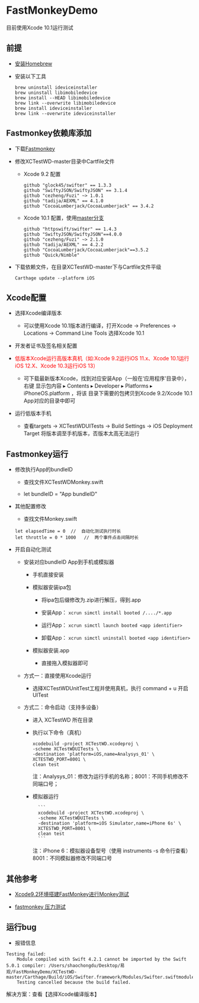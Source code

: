 # FastMonkeyDemo
目前使用Xcode 10.1运行测试


## 前提

* [安装Homebrew](https://www.jianshu.com/p/de6f1d2d37bf)

* 安装以下工具

	```
	brew uninstall ideviceinstaller
	brew uninstall libimobiledevice
	brew install --HEAD libimobiledevice
	brew link --overwrite libimobiledevice
	brew install ideviceinstaller
	brew link --overwrite ideviceinstaller	
	```

## Fastmonkey依赖库添加

* 下载[Fastmonkey](https://github.com/zhangzhao4444/Fastmonkey)

* 修改XCTestWD-master目录中Cartfile文件 

	* Xcode 9.2 配置

		```
		github "glock45/swifter" == 1.3.3
		github "SwiftyJSON/SwiftyJSON" == 3.1.4
		github "cezheng/Fuzi" ~> 1.0.1
		github "tadija/AEXML" == 4.1.0
		github "CocoaLumberjack/CocoaLumberjack" == 3.4.2
		```


	* Xcode 10.1 配置，使用[master分支](https://github.com/zhangzhao4444/Fastmonkey/tree/master/XCTestWD-master)

		```
		github "httpswift/swifter" == 1.4.3
		github "SwiftyJSON/SwiftyJSON"==4.0.0
		github "cezheng/Fuzi" ~> 2.1.0
		github "tadija/AEXML" == 4.2.2
		github "CocoaLumberjack/CocoaLumberjack"==3.5.2
		github "Quick/Nimble"
		```


* 下载依赖文件，在目录XCTestWD-master下与Cartfile文件平级
 
	`Carthage update --platform iOS`


## Xcode配置

* 选择Xcode编译版本

	* 可以使用Xcode 10.1版本进行编译，打开Xcode -> Preferences -> Locations -> Command Line Tools 选择Xcode 10.1

* 开发者证书及签名相关配置

* <font color=red>低版本Xcode运行高版本真机（如:Xcode 9.2运行iOS 11.x、Xcode 10.1运行iOS 12.X、Xcode 10.3运行iOS 13）</font>

	* 可下载最新版本Xcode，找到对应安装App（一般在‘应用程序’目录中），右键 显示包内容 ▸ ⁨Contents⁩ ▸ ⁨Developer⁩ ▸ ⁨Platforms⁩ ▸ ⁨iPhoneOS.platform⁩ ，将该		目录下需要的包拷贝到Xcode 9.2/Xcode 10.1 App对应的目录中即可
	
* 运行低版本手机

	* 查看targets -> XCTestWDUITests -> Build Settings -> iOS Deployment Target 将版本调至手机版本，否版本太高无法运行


## Fastmonkey运行

* 修改执行App的bundleID

	* 查找文件XCTestWDMonkey.swift
	
	* let bundleID = "App bundleID"


* 其他配置修改

	* 查找文件Monkey.swift

	```
	let elapsedTime = 0  //  自动化测试执行时长
	let throttle = 0 * 1000   //  两个事件点击间隔时长
	```


* 开启自动化测试

    * 安装对应bundleID App到手机或模拟器

        * 手机直接安装
        
        * 模拟器安装ipa包
        			
    		* 将ipa包后缀修改为.zip进行解压，得到.app
        
    		* 安装App： `xcrun simctl install booted /..../*.app`
        
    		* 运行App： `xcrun simctl launch booted <app identifier>`
    		
    		* 卸载App： `xcrun simctl uninstall booted <app identifier>` 
    
    	* 模拟器安装.app
    
        	* 直接拖入模拟器即可
    
    * 方式一：直接使用Xcode运行
    
    	* 选择XCTestWDUnitTest工程并使用真机，执行 command + u 开启UITest
    	
    * 方式二：命令启动（支持多设备）
    
        * 进入 XCTestWD 所在目录
    
        * 执行以下命令（真机）
    
    		```
    		xcodebuild -project XCTestWD.xcodeproj \
    		-scheme XCTestWDUITests \
    		-destination 'platform=iOS,name=Analysys_01' \
    		XCTESTWD_PORT=8001 \
    		clean test
    		```
    			
     		注：Analysys_01：修改为运行手机的名称；8001：不同手机修改不同端口号；
    
    	* 模拟器运行
    
    			```
    			xcodebuild -project XCTestWD.xcodeproj \
    			-scheme XCTestWDUITests \
    			-destination 'platform=iOS Simulator,name=iPhone 6s' \
    			XCTESTWD_PORT=8001 \
    			clean test
    			```
    			
    		注：iPhone 6：模拟器设备型号（使用 instruments -s 命令行查看） 8001：不同模拟器修改不同端口号

##  其他参考
    
* [Xcode9.2环境搭建FastMonkey进行Monkey测试](https://www.jianshu.com/p/373c14d014f2)

* [fastmonkey 压力测试](https://www.cnblogs.com/wallis123/p/10615397.html)

## 运行bug
* 报错信息

```
Testing failed:
	Module compiled with Swift 4.2.1 cannot be imported by the Swift 5.0.1 compiler: /Users/shaochongdu/Desktop/易观/FastMonkeyDemo/XCTestWD-master/Carthage/Build/iOS/Swifter.framework/Modules/Swifter.swiftmodule/arm64.swiftmodule
	Testing cancelled because the build failed.
```
解决方案：查看【选择Xcode编译版本】






